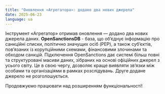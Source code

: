 ```yaml
---
title: "Оновлення «Агрегатора»: додано два нових джерела"
date: 2025-06-23
language: ua
---
```

Інструмент «Агрегатор» отримав оновлення — додано два нових джерела даних. **OpenSanctionsDB** - база, що об’єднує інформацію про санкційні списки, політично значущих осіб (PEP), а також суб’єктів, пов’язаних із корупційними схемами, фінансовими злочинами та обходом санкцій. Підключення OpenSanctions дає системі більш повні та структуровані масиви даних, зібраних на основі офіційних джерел з усього світу. Це в свою чергу, дозволяє краще виявляти зв’язки між особами та організаціями в рамках розслідувань. Друге додане джерело не розголошується.

Продовжуємо працювати над розширенням функціональності!

